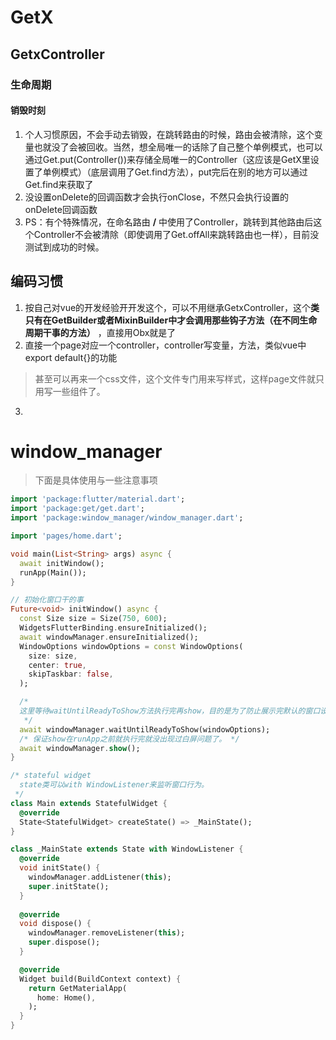 # GetX

## GetxController

### 生命周期

#### 销毁时刻

1. 个人习惯原因，不会手动去销毁，在跳转路由的时候，路由会被清除，这个变量也就没了会被回收。当然，想全局唯一的话除了自己整个单例模式，也可以通过Get.put(Controller())来存储全局唯一的Controller（这应该是GetX里设置了单例模式）（底层调用了Get.find方法），put完后在别的地方可以通过Get.find来获取了
2. 没设置onDelete的回调函数才会执行onClose，不然只会执行设置的onDelete回调函数
3. PS：有个特殊情况，在命名路由 **/** 中使用了Controller，跳转到其他路由后这个Controller不会被清除（即使调用了Get.offAll来跳转路由也一样），目前没测试到成功的时候。

## 编码习惯

1. 按自己对vue的开发经验开开发这个，可以不用继承GetxController，这个**类只有在GetBuilder或者MixinBuilder中才会调用那些钩子方法（在不同生命周期干事的方法）** ，直接用Obx就是了
2. 直接一个page对应一个controller，controller写变量，方法，类似vue中export default{}的功能
> 甚至可以再来一个css文件，这个文件专门用来写样式，这样page文件就只用写一些组件了。

3. 

# window_manager

> 下面是具体使用与一些注意事项

```dart
import 'package:flutter/material.dart';
import 'package:get/get.dart';
import 'package:window_manager/window_manager.dart';

import 'pages/home.dart';

void main(List<String> args) async {
  await initWindow();
  runApp(Main());
}

// 初始化窗口干的事
Future<void> initWindow() async {
  const Size size = Size(750, 600);
  WidgetsFlutterBinding.ensureInitialized();
  await windowManager.ensureInitialized();
  WindowOptions windowOptions = const WindowOptions(
    size: size,
    center: true,
    skipTaskbar: false,
  );

  /*
  这里等待waitUntilReadyToShow方法执行完再show，目的是为了防止展示完默认的窗口设置，然后又更新成自己设置的窗口
   */
  await windowManager.waitUntilReadyToShow(windowOptions);
  /* 保证show在runApp之前就执行完就没出现过白屏问题了。 */
  await windowManager.show();
}

/* stateful widget
  state类可以with WindowListener来监听窗口行为。
 */
class Main extends StatefulWidget {
  @override
  State<StatefulWidget> createState() => _MainState();
}

class _MainState extends State with WindowListener {
  @override
  void initState() {
    windowManager.addListener(this);
    super.initState();
  }
  
  @override
  void dispose() {
    windowManager.removeListener(this);
    super.dispose();
  }

  @override
  Widget build(BuildContext context) {
    return GetMaterialApp(
      home: Home(),
    );
  }
}
```

